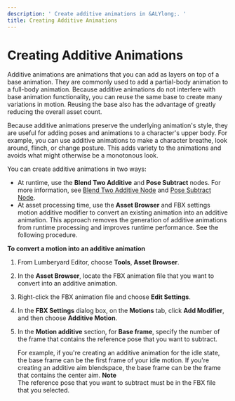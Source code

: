 ```yaml
---
description: ' Create additive animations in &ALYlong;. '
title: Creating Additive Animations
---
```

# Creating Additive Animations<a name="char-fbx-importer-motion-additive"></a>

Additive animations are animations that you can add as layers on top of a base animation\. They are commonly used to add a partial\-body animation to a full\-body animation\. Because additive animations do not interfere with base animation functionality, you can reuse the same base to create many variations in motion\. Reusing the base also has the advantage of greatly reducing the overall asset count\.

Because additive animations preserve the underlying animation's style, they are useful for adding poses and animations to a character's upper body\. For example, you can use additive animations to make a character breathe, look around, flinch, or change posture\. This adds variety to the animations and avoids what might otherwise be a monotonous look\.

You can create additive animations in two ways:
+ At runtime, use the **Blend Two Additive** and **Pose Subtract** nodes\. For more information, see [Blend Two Additive Node](/docs/userguide/animation/editor/blending-blendtwoadditive.md) and [Pose Subtract Node](/docs/userguide/animation/editor/blending-posesubtract.md)\.
+ At asset processing time, use the **Asset Browser** and FBX settings motion additive modifier to convert an existing animation into an additive animation\. This approach removes the generation of additive animations from runtime processing and improves runtime performance\. See the following procedure\. 

**To convert a motion into an additive animation**

1. From Lumberyard Editor, choose **Tools**, **Asset Browser**\.

1. In the **Asset Browser**, locate the FBX animation file that you want to convert into an additive animation\.

1. Right\-click the FBX animation file and choose **Edit Settings**\.

1. In the **FBX Settings** dialog box, on the **Motions** tab, click **Add Modifier**, and then choose **Additive Motion**\.

1. In the **Motion additive** section, for **Base frame**, specify the number of the frame that contains the reference pose that you want to subtract\.

   For example, if you're creating an additive animation for the idle state, the base frame can be the first frame of your idle motion\. If you're creating an additive aim blendspace, the base frame can be the frame that contains the center aim\.
**Note**  
The reference pose that you want to subtract must be in the FBX file that you selected\.